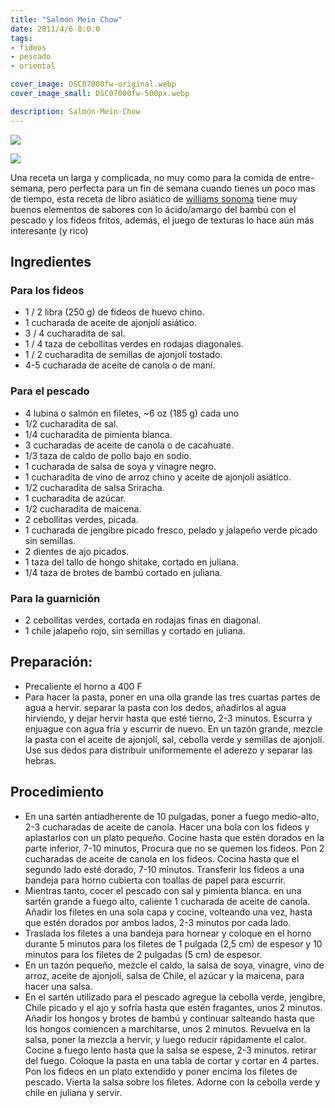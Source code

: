 ```yaml
---
title: "Salmón Mein Chow"
date: 2011/4/6 8:0:0
tags:
- fideos
- pescado
- oriental

cover_image: DSC07000fw-original.webp
cover_image_small: DSC07000fw-500px.webp

description: Salmón-Mein-Chow
---
```


[![](DSC07000fw)](DSC07000fw-original.webp)

[![](DSC07002fw)](DSC07002fw-original.webp)

Una receta un larga y complicada, no muy como para la comida de entre-semana, pero perfecta para un fin de semana cuando tienes un poco mas de tiempo, esta receta de libro asiático de <a href="https://www.amazon.com/dp/0743253337">williams sonoma</a> tiene muy buenos elementos de sabores con lo ácido/amargo del bambú con el pescado y los fideos fritos, además, el juego de texturas lo hace aún más interesante (y rico)

## Ingredientes

### Para los fideos

* 1 / 2 libra (250 g) de fideos de huevo chino.
* 1 cucharada de aceite de ajonjolí asiático.
* 3 / 4 cucharadita de sal.
* 1 / 4 taza de cebollitas verdes en rodajas diagonales.
* 1 / 2 cucharadita de semillas de ajonjolí tostado.
* 4-5 cucharada de aceite de canola o de maní.

### Para el pescado

* 4 lubina o salmón en filetes, ~6 oz (185 g) cada uno
* 1/2 cucharadita de sal.
* 1/4 cucharadita de pimienta blanca.
* 3 cucharadas de aceite de canola o de cacahuate.
* 1/3 taza de caldo de pollo bajo en sodio.
* 1 cucharada de salsa de soya y vinagre negro.
* 1 cucharadita de vino de arroz chino y aceite de ajonjolí asiático.
* 1/2 cucharadita de salsa Sriracha.
* 1 cucharadita de azúcar.
* 1/2 cucharadita de maicena.
* 2 cebollitas verdes, picada.
* 1 cucharada de jengibre picado fresco, pelado y jalapeño verde picado sin semillas.
* 2 dientes de ajo picados.
* 1 taza del tallo de hongo shitake, cortado en juliana.
* 1/4 taza de brotes de bambú cortado en juliana.

### Para la guarnición

* 2 cebollitas verdes, cortada en rodajas finas en diagonal.
* 1 chile jalapeño rojo, sin semillas y cortado en juliana.

## Preparación:

* Precaliente el horno a 400 F
* Para hacer la pasta, poner en una olla grande las tres cuartas partes de agua a hervir. separar la pasta con los dedos, añadirlos al agua hirviendo, y dejar hervir hasta que esté tierno, 2-3 minutos. Escurra y enjuague con agua fría y escurrir de nuevo. En un tazón grande, mezcle la pasta con el aceite de ajonjolí, sal, cebolla verde y semillas de ajonjolí. Use sus dedos para distribuir uniformemente el aderezo y separar las hebras.

## Procedimiento
* En una sartén antiadherente de 10 pulgadas, poner a fuego medio-alto, 2-3 cucharadas de aceite de canola. Hacer una bola con los fideos y aplastarlos con un plato pequeño. Cocine hasta que estén dorados en la parte inferior, 7-10 minutos, Procura que no se quemen los fideos. Pon 2 cucharadas de aceite de canola en los fideos. Cocina hasta que el segundo lado esté dorado, 7-10 minutos. Transferir los fideos a una bandeja para horno cubierta con toallas de papel para escurrir.
* Mientras tanto, cocer el pescado con sal y pimienta blanca. en una sartén grande a fuego alto, caliente 1 cucharada de aceite de canola. Añadir los filetes en una sola capa y cocine, volteando una vez, hasta que estén dorados por ambos lados, 2-3 minutos por cada lado.
* Traslada los filetes a una bandeja para hornear y coloque en el horno durante 5 minutos para los filetes de 1 pulgada (2,5 cm) de espesor y 10 minutos para los filetes de 2 pulgadas (5 cm) de espesor.
* En un tazón pequeño, mezcle el caldo, la salsa de soya, vinagre, vino de arroz, aceite de ajonjolí, salsa de Chile, el azúcar y la maicena, para hacer una salsa.
* En el sartén utilizado para el pescado agregue la cebolla verde, jengibre, Chile picado y el ajo y sofría hasta que estén fragantes, unos 2 minutos. Añadir los hongos y brotes de bambú y continuar salteando hasta que los hongos comiencen a marchitarse, unos 2 minutos. Revuelva en la salsa, poner la mezcla a hervir, y luego reducir rápidamente el calor. Cocine a fuego lento hasta que la salsa se espese, 2-3 minutos. retirar del fuego. Coloque la pasta en una tabla de cortar y cortar en 4 partes. Pon los fideos en un plato extendido y poner encima los filetes de pescado. Vierta la salsa sobre los filetes. Adorne con la cebolla verde y chile en juliana y servir.

